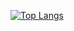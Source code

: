 [Mi-Perfil]: https://github-readme-stats.vercel.app/api/pin/?username=federicomateucci
[![Top Langs](https://github-readme-stats.vercel.app/api/top-langs/?username=federicomateucci)](https://github.com/anuraghazra/github-readme-stats)
